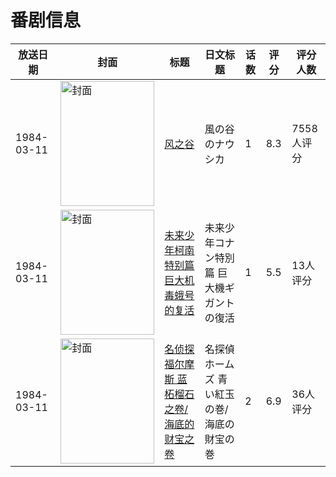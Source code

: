 # 番剧信息

|放送日期|封面|标题|日文标题|话数|评分|评分人数|
|---|---|---|---|---|---|---|
|1984-03-11|<img src="https://lain.bgm.tv/pic/cover/c/49/18/295_W0vZv.jpg" alt="封面" style="width:150px;height:200px;object-fit:cover;">|[风之谷](https://bangumi.tv/subject/295)|風の谷のナウシカ|1|8.3|7558人评分|
|1984-03-11|<img src="https://lain.bgm.tv/pic/cover/c/dd/dc/25418_VirB5.jpg" alt="封面" style="width:150px;height:200px;object-fit:cover;">|[未来少年柯南特别篇 巨大机毒蛾号的复活](https://bangumi.tv/subject/25418)|未来少年コナン特別篇 巨大機ギガントの復活|1|5.5|13人评分|
|1984-03-11|<img src="https://lain.bgm.tv/pic/cover/c/54/bc/72554_R617w.jpg" alt="封面" style="width:150px;height:200px;object-fit:cover;">|[名侦探福尔摩斯 蓝柘榴石之卷/海底的财宝之卷](https://bangumi.tv/subject/72554)|名探偵ホームズ 青い紅玉の巻/海底の財宝の巻|2|6.9|36人评分|
